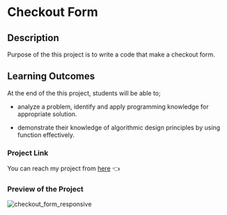 # Checkout Form

 ## Description

 Purpose of the this project is to write a code that make a checkout form. 

## Learning Outcomes

At the end of the this project, students will be able to;

- analyze a problem, identify and apply programming knowledge for appropriate solution.

- demonstrate their knowledge of algorithmic design principles by using function effectively.
### Project Link 
 You can reach my project from [here](https://esadakman.github.io/html-checkout-form/) 👈

### Preview of the Project

![checkout_form_responsive](https://user-images.githubusercontent.com/98649983/169582787-179ffa2e-2b40-4482-b239-1ee174cfbb5d.gif)

